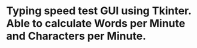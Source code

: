 # Typing speed test GUI using Tkinter. Able to calculate Words per Minute and Characters per Minute.
